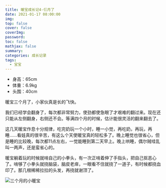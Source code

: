 ```yaml
---
title: 暖宝成长记4-仨月了
date: 2021-01-17 08:00:00
img: 
top: false
cover: false
coverImg: 
password: 
toc: false
mathjax: false
summary: 
categories: 成长记录
tags:
  - 宝宝
---
```


- 身高：65cm
- 体重：6.9kg
- 头围：40cm

暖宝三个月了，小家伙真是长的飞快。

我们已经学会翻身了，每次都非常努力，使劲都使急眼了才艰难的翻过来。现在还只能从左侧翻身，右侧还不会。等满四个月的时候，估计能很灵活的翻来翻去了。

这几天暖宝作息十分规律，吃完奶玩一个小时，睡一小觉，再吃奶，再玩，再睡……看娃真的很辛苦，有这么个天使暖宝真的轻松多了。晚上睡觉也很省心，但是睡的比较晚，每次都11点左右，一觉能睡到第二天早上。晚上哄睡，偶尔贼哇乱叫一两声，还是蛮省心的。

暖宝躺着玩的时候就啃自己的小拳头，有一次正啃着伸了手指头，把自己抠恶心了。啃够了小拳头就挠脑袋，脑皮老痒，一眼看不住就挠了一道子，有时候都挠血印了。那几根稀稀拉拉的头发，再挠就谢顶了。

![三个月的小暖宝](https://imagedb-1257991841.cos.ap-beijing.myqcloud.com/11421610852194_.pic.jpg)